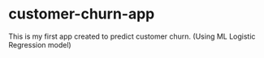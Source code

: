 # customer-churn-app
This is my first app created to predict customer churn. (Using ML Logistic Regression model)
